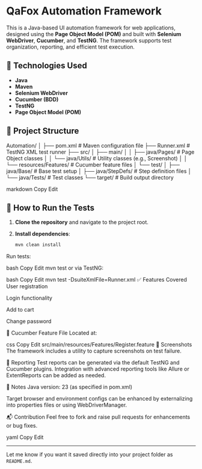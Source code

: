# QaFox Automation Framework

This is a Java-based UI automation framework for web applications, designed using the **Page Object Model (POM)** and built with **Selenium WebDriver**, **Cucumber**, and **TestNG**. The framework supports test organization, reporting, and efficient test execution.

## 🧰 Technologies Used

- **Java**
- **Maven**
- **Selenium WebDriver**
- **Cucumber (BDD)**
- **TestNG**
- **Page Object Model (POM)**

## 📁 Project Structure

Automation/
│
├── pom.xml # Maven configuration file
├── Runner.xml # TestNG XML test runner
├── src/
│ ├── main/
│ │ ├── java/Pages/ # Page Object classes
│ │ └── java/Utils/ # Utility classes (e.g., Screenshot)
│ │ └── resources/Features/ # Cucumber feature files
│ └── test/
│ ├── java/Base/ # Base test setup
│ ├── java/StepDefs/ # Step definition files
│ └── java/Tests/ # Test classes
└── target/ # Build output directory

markdown
Copy
Edit

## 🚀 How to Run the Tests

1. **Clone the repository** and navigate to the project root.

2. **Install dependencies**:
   ```bash
   mvn clean install
Run tests:

bash
Copy
Edit
mvn test
or via TestNG:

bash
Copy
Edit
mvn test -DsuiteXmlFile=Runner.xml
✅ Features Covered
User registration

Login functionality

Add to cart

Change password

🧪 Cucumber Feature File
Located at:

css
Copy
Edit
src/main/resources/Features/Register.feature
📸 Screenshots
The framework includes a utility to capture screenshots on test failure.

📄 Reporting
Test reports can be generated via the default TestNG and Cucumber plugins. Integration with advanced reporting tools like Allure or ExtentReports can be added as needed.

📌 Notes
Java version: 23 (as specified in pom.xml)

Target browser and environment configs can be enhanced by externalizing into properties files or using WebDriverManager.

📬 Contribution
Feel free to fork and raise pull requests for enhancements or bug fixes.

yaml
Copy
Edit

---

Let me know if you want it saved directly into your project folder as `README.md`.
